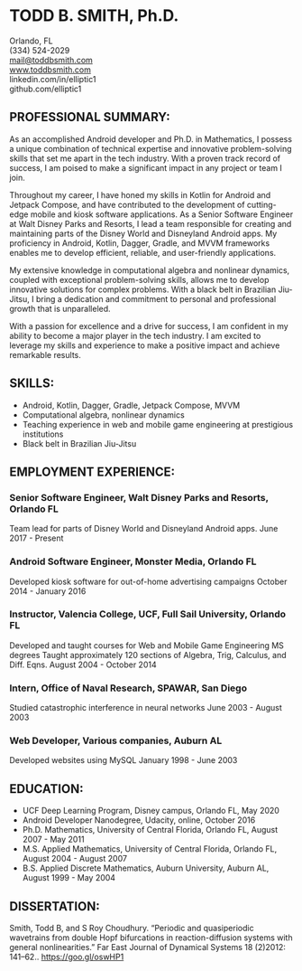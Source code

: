 # TODD B. SMITH, Ph.D.
Orlando, FL  
(334) 524-2029  
mail@toddbsmith.com  
www.toddbsmith.com               
linkedin.com/in/elliptic1  
github.com/elliptic1  

## PROFESSIONAL SUMMARY:

As an accomplished Android developer and Ph.D. in Mathematics, I possess a unique combination of technical expertise and innovative problem-solving skills that set me apart in the tech industry. With a proven track record of success, I am poised to make a significant impact in any project or team I join.

Throughout my career, I have honed my skills in Kotlin for Android and Jetpack Compose, and have contributed to the development of cutting-edge mobile and kiosk software applications. As a Senior Software Engineer at Walt Disney Parks and Resorts, I lead a team responsible for creating and maintaining parts of the Disney World and Disneyland Android apps. My proficiency in Android, Kotlin, Dagger, Gradle, and MVVM frameworks enables me to develop efficient, reliable, and user-friendly applications.

My extensive knowledge in computational algebra and nonlinear dynamics, coupled with exceptional problem-solving skills, allows me to develop innovative solutions for complex problems. With a black belt in Brazilian Jiu-Jitsu, I bring a dedication and commitment to personal and professional growth that is unparalleled.

With a passion for excellence and a drive for success, I am confident in my ability to become a major player in the tech industry. I am excited to leverage my skills and experience to make a positive impact and achieve remarkable results.

## SKILLS:

- Android, Kotlin, Dagger, Gradle, Jetpack Compose, MVVM
- Computational algebra, nonlinear dynamics
- Teaching experience in web and mobile game engineering at prestigious institutions
- Black belt in Brazilian Jiu-Jitsu

## EMPLOYMENT EXPERIENCE:

### Senior Software Engineer, Walt Disney Parks and Resorts, Orlando FL
Team lead for parts of Disney World and Disneyland Android apps.
June 2017 - Present

### Android Software Engineer, Monster Media, Orlando FL
Developed kiosk software for out-of-home advertising campaigns
October 2014 - January 2016

### Instructor, Valencia College, UCF, Full Sail University, Orlando FL
Developed and taught courses for Web and Mobile Game Engineering MS degrees
Taught approximately 120 sections of Algebra, Trig, Calculus, and Diff. Eqns.
August 2004 - October 2014

### Intern, Office of Naval Research, SPAWAR, San Diego  
Studied catastrophic interference in neural networks
June 2003 - August 2003

### Web Developer, Various companies, Auburn AL
Developed websites using MySQL
January 1998 - June 2003

## EDUCATION:

- UCF Deep Learning Program, Disney campus, Orlando FL, May 2020
- Android Developer Nanodegree, Udacity, online, October 2016
- Ph.D. Mathematics, University of Central Florida, Orlando FL, August 2007 - May 2011
- M.S. Applied Mathematics, University of Central Florida, Orlando FL, August 2004 - August 2007
- B.S. Applied Discrete Mathematics, Auburn University, Auburn AL, August 1999 - May 2004

## DISSERTATION:

Smith, Todd B, and S Roy Choudhury. “Periodic and quasiperiodic wavetrains from double Hopf bifurcations in reaction-diffusion systems with general nonlinearities.” Far East Journal of Dynamical Systems 18 (2)2012: 141–62.. https://goo.gl/oswHP1

